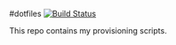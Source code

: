 #dotfiles
[![Build Status](https://travis-ci.org/funkymonkeymonk/dotfiles.svg?branch=master)](https://travis-ci.org/funkymonkeymonk/dotfiles)

This repo contains my provisioning scripts.
